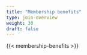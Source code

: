 ```yaml
---
title: "Membership benefits"
type: join-overview
weight: 30
draft: false
---
```


{{< membership-benefits >}}